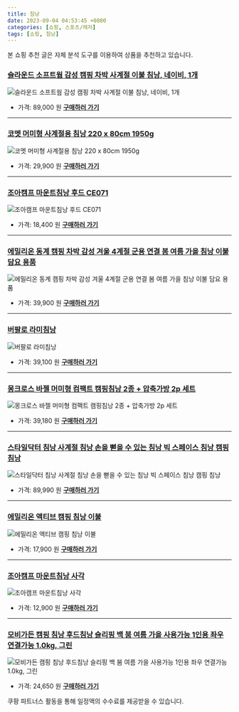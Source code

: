 ```yaml
---
title: 침낭
date: 2023-09-04 04:53:45 +0800
categories: [쇼핑, 스포츠/레저]
tags: [쇼핑, 침낭]
---
```

본 쇼핑 추천 글은 자체 분석 도구를 이용하여 상품을 추천하고 있습니다.
### [슬라운드 소프트웜 감성 캠핑 차박 사계절 이불 침낭, 네이비, 1개](https://link.coupang.com/re/AFFSDP?lptag=AF1030537&pageKey=7329505086&itemId=18814564599&vendorItemId=86263393557&traceid=V0-153-0410a26700018bec&clickBeacon=5pfReSIh7cifJXWmB7L2V9rsrSffbNSjRt7X6fwEQDwUzeY5KQQA0jpNNemTKmCoHmyS3th%2FhxUV%2Be0rz7oLoD2nCEDOjfMfu8rlTj86KH4qwhthBJQLtFvFVsH%2FXWPJOQsu2zaopllFxEqOQzI50Goj%2FaiM0RXPH%2FvXp8P773prFHyfRNyTIRsMhv80zCVCqrPcsuzbgmR2pGm2Q3kMUrOWDG2pnVN5wRPXTAu05%2BNmyntOdS04FAVXS9%2FrtT%2BhT3jx90vGLBjW%2BecbVUvUN%2Fl0L%2FflTPyODvTcdV5prYmAw%2FvZhad1Gr19NCCaXotT3pLHUXyE77GT5IwYU5TgTdH4FFoNYBcp%2BpNKlg6KMknWzw2lEJboyU7vjHxbgL%2BJy0UNebwkt3CihlLcUnRFCrS1L522%2BRkLnMlWBiZYacznHBf9PrVrDQQw%2BL7vNOPiIbfQdMlwJ5ujDoAYK6oAL342aVhPdNsO87Vn9iNfZL8MBfBjOAu0VPMDHlRNq7do6Xh0ugU%2BpHP8KVoImKy9mPzMzi0x7FhvagkTt5ULFpM5nt8TtYvCukVEWcDL5kDrwcvq0I0wae%2BFiqBUbbkAjTFJhwdPzKCTyiz7i8zqSAwN86DYYxy0jzFojwuxCi7ll%2FvphNAqIltTFwCOUjLSu6GBocbkfK%2BgXrbjkEn4c7KJM8pKFr7YEz1GZid3payKPRQvUzwOCcI8I373Abzul8p%2BWGayktQuWLb7%2BMeRzoy7EKrQyg9KVrpuQGn3EJNpLN8F%2FLZSuHiNMODQ6fn4EPlvxMLtBUj7evP2S0OnNQFbazEwXlUWLBEH7UWWqsrhgJnsH22IjX6eLdQMz3x%2BZ30vO07MdP8IWRLQ5L%2Fb7%2Fg%3D&requestid=20230907045345354243896558&token=31850C%7CMIXED)
![슬라운드 소프트웜 감성 캠핑 차박 사계절 이불 침낭, 네이비, 1개](https://ads-partners.coupang.com/image1/rpBb9kjjtMbp17KMrsJ_GV_R7ZvrX1c-pVIty6rpVA-l9ZAxXRIROW8WSz7_wIIwoGmi0SPnQA7Fk8Ok9USkdAo9QgLLZLlKAzRcUP8k5UOHWlBZFrkN_5HNKdIsVFcsHL98Lk1eL85bBC5DZC4wUIxoSLeQqROGpDpqeg8FutV2N7woZsNqZpfPUWDzC5AbLSWFytf1ju91MDIFumLS0ZUJiknuHdsNtv_O0JfrJ8RvUIUuCJBaQ59vup024uw4S__PjnsKj-Eo7oUlpJpD0ypURWFr5zz5kYEl3cUwjrnIYT2qEw==)
- 가격: 89,000 원
[**구매하러 가기**](https://link.coupang.com/re/AFFSDP?lptag=AF1030537&pageKey=7329505086&itemId=18814564599&vendorItemId=86263393557&traceid=V0-153-0410a26700018bec&clickBeacon=5pfReSIh7cifJXWmB7L2V9rsrSffbNSjRt7X6fwEQDwUzeY5KQQA0jpNNemTKmCoHmyS3th%2FhxUV%2Be0rz7oLoD2nCEDOjfMfu8rlTj86KH4qwhthBJQLtFvFVsH%2FXWPJOQsu2zaopllFxEqOQzI50Goj%2FaiM0RXPH%2FvXp8P773prFHyfRNyTIRsMhv80zCVCqrPcsuzbgmR2pGm2Q3kMUrOWDG2pnVN5wRPXTAu05%2BNmyntOdS04FAVXS9%2FrtT%2BhT3jx90vGLBjW%2BecbVUvUN%2Fl0L%2FflTPyODvTcdV5prYmAw%2FvZhad1Gr19NCCaXotT3pLHUXyE77GT5IwYU5TgTdH4FFoNYBcp%2BpNKlg6KMknWzw2lEJboyU7vjHxbgL%2BJy0UNebwkt3CihlLcUnRFCrS1L522%2BRkLnMlWBiZYacznHBf9PrVrDQQw%2BL7vNOPiIbfQdMlwJ5ujDoAYK6oAL342aVhPdNsO87Vn9iNfZL8MBfBjOAu0VPMDHlRNq7do6Xh0ugU%2BpHP8KVoImKy9mPzMzi0x7FhvagkTt5ULFpM5nt8TtYvCukVEWcDL5kDrwcvq0I0wae%2BFiqBUbbkAjTFJhwdPzKCTyiz7i8zqSAwN86DYYxy0jzFojwuxCi7ll%2FvphNAqIltTFwCOUjLSu6GBocbkfK%2BgXrbjkEn4c7KJM8pKFr7YEz1GZid3payKPRQvUzwOCcI8I373Abzul8p%2BWGayktQuWLb7%2BMeRzoy7EKrQyg9KVrpuQGn3EJNpLN8F%2FLZSuHiNMODQ6fn4EPlvxMLtBUj7evP2S0OnNQFbazEwXlUWLBEH7UWWqsrhgJnsH22IjX6eLdQMz3x%2BZ30vO07MdP8IWRLQ5L%2Fb7%2Fg%3D&requestid=20230907045345354243896558&token=31850C%7CMIXED)
---
### [코멧 머미형 사계절용 침낭 220 x 80cm 1950g](https://link.coupang.com/re/AFFSDP?lptag=AF1030537&pageKey=207463706&itemId=614147267&vendorItemId=4611531972&traceid=V0-153-9250a6b96022dcf4&requestid=20230907045345354243896558&token=31850C%7CMIXED)
![코멧 머미형 사계절용 침낭 220 x 80cm 1950g](https://ads-partners.coupang.com/image1/56LfLt9oI8X5Y8Qc58IC1ABth4fxTtepysL9QaqbVLbx5S0oMR5SfUR0S7NKHuFvn2c6WrlSCGLF6ONaiwOR7DSovMjLQT8yZIAre8Vo3JhTYAssgYUofFFjK9QSMGqbDkXJ9UU5ypyfjmxijvxMk2EJHl5SUFKi8K-VvFE31bQ20JfIsFxlzkw3Zh9LfF75UHH54U98AxUuyN-uuvMOT1HU-h4IEXrcVtWOWGCAdLvvPw7srFR39ksRwlxvXWWtmcf9QtCEYwSTP58UUQq6)
- 가격: 29,900 원
[**구매하러 가기**](https://link.coupang.com/re/AFFSDP?lptag=AF1030537&pageKey=207463706&itemId=614147267&vendorItemId=4611531972&traceid=V0-153-9250a6b96022dcf4&requestid=20230907045345354243896558&token=31850C%7CMIXED)
---
### [조아캠프 마운트침낭 후드 CE071](https://link.coupang.com/re/AFFSDP?lptag=AF1030537&pageKey=161772702&itemId=464649606&vendorItemId=4381244933&traceid=V0-153-56cfde459acdbf6d&requestid=20230907045345354243896558&token=31850C%7CMIXED)
![조아캠프 마운트침낭 후드 CE071](https://ads-partners.coupang.com/image1/K3XGlH60oi6Jxv72Kx6KaWDkZjS9NVds80X95tUPoTzzMdFni56eO79polQJ1mvxY8u2fHERORVPd1YXtolozo_oeGESKokoKjNAnh1JFcrmnPgDY2RcyEEl4zv0XqolzgZGk3vtt8NMjrvPy8HpApBm9atsTt_sJYnHKgeLf1x0g2a3qMziJBuKBeDTEkOwsxMj_dCmJp_kgrEHahJRIqKNNzucC4wyNCyymf463zycxL8qotjjvcua6FDSmeeba-3NUk8n1raz5S8yz1igM6Q=)
- 가격: 18,400 원
[**구매하러 가기**](https://link.coupang.com/re/AFFSDP?lptag=AF1030537&pageKey=161772702&itemId=464649606&vendorItemId=4381244933&traceid=V0-153-56cfde459acdbf6d&requestid=20230907045345354243896558&token=31850C%7CMIXED)
---
### [에밀리온 동계 캠핑 차박 감성 겨울 4계절 군용 연결 봄 여름 가을 침낭 이불 담요 용품](https://link.coupang.com/re/AFFSDP?lptag=AF1030537&pageKey=5033010097&itemId=11216064159&vendorItemId=74053886671&traceid=V0-153-92933c4892d2f611&clickBeacon=5pfReSIh7cifJXWmB7L2V9rsrSffbNSjRt7X6fwEQDwUzeY5KQQA0jpNNemTKmCoHmyS3th%2FhxUV%2Be0rz7oLoDW%2BTGvLbPHTbztxcKE5HuQqwhthBJQLtFvFVsH%2FXWPJ2zONd6HhEL1KQdBxUE0HosXHXGAT%2BJqkwKZSAmsPqE9rFHyfRNyTIRsMhv80zCVCqrPcsuzbgmR2pGm2Q3kMUrOWDG2pnVN5wRPXTAu05%2BNmyntOdS04FAVXS9%2FrtT%2BhZ%2B9MlQvb6M%2BRtg7q77HTnhIzistzq%2Ficty%2FApC0ma5wxhMommUdLijpM5IpjQ22VOm4kIVM7CYQGCnn4CDeKElgX%2FLH%2BnyM60K69MIGVrQFjvbMJIIfWwCm3BMy6CLwby0UNebwkt3CihlLcUnRFCrS1L522%2BRkLnMlWBiZYacxu3W76ZrkpN%2BccRQgOGXfx4Cq9zG0irjmOOuNl0ya3oXkiYNoG3TzQin1qJNSHr1%2Ft7eZZwAKVKz5jHTIV4HF9sPUjy63CuseTj6EqmASKH7BcnojvaVREhk1752UmDAKoitnRJooMrPKnmLWLr4KlpSk6kfa%2B2wf98aTd%2BppWQfX2w6SGsq8rHQn8eE3x2JXrnvcwsM%2FlOV3Z6oGLi8jIpY6NR3l2Hz0sqqNkJhix94XQH%2BsaWf1ZDfwossapmCGAj4wIxiPFVPQ7xB7EIwT%2BAnighyM8l%2FYf1jJYf5DrPydQcz0EHnurQfykCsVSPV%2BT4hE9dOhhk7mvLdnPucPuXTMd11zb0k6a5PSrwrxR4WJqk4QxA3L%2BZE%2BZ4z4uoNQNUyQ8ytjoDb49ZDh2MmKH7pBu9gErBXqe42qjtFbDnMladxPSpWJ00B7gX3nIvc4%3D&requestid=20230907045345354243896558&token=31850C%7CMIXED)
![에밀리온 동계 캠핑 차박 감성 겨울 4계절 군용 연결 봄 여름 가을 침낭 이불 담요 용품](https://ads-partners.coupang.com/image1/hvirENkHWncQw2UShmjLM0lxMFG6e8jgo649I-hRNvMVb9yKtLfiBdWF4AW6h-ILacZeMbJjNArZsjOHnEJLiLIEgvbK9v8krgDzXUh4LJstZTdHZBu4SK7_vxMmsCwWEJZLAxQL38e-iK1Ivra_ncrZ4toGAbESw-SiaJXK-Me7b1XmqfAsYKFhUim_Q6ljZPzol1xMvdRKDAljVOnVAl95T60JEDhgD35gcDTHolWUcEAcy0c7aIYjc_G2cEFIynG_WUVxsif5TFFOBANUgzpCxvKQ7UgryYxjyvXNrqaPk8Ek)
- 가격: 39,900 원
[**구매하러 가기**](https://link.coupang.com/re/AFFSDP?lptag=AF1030537&pageKey=5033010097&itemId=11216064159&vendorItemId=74053886671&traceid=V0-153-92933c4892d2f611&clickBeacon=5pfReSIh7cifJXWmB7L2V9rsrSffbNSjRt7X6fwEQDwUzeY5KQQA0jpNNemTKmCoHmyS3th%2FhxUV%2Be0rz7oLoDW%2BTGvLbPHTbztxcKE5HuQqwhthBJQLtFvFVsH%2FXWPJ2zONd6HhEL1KQdBxUE0HosXHXGAT%2BJqkwKZSAmsPqE9rFHyfRNyTIRsMhv80zCVCqrPcsuzbgmR2pGm2Q3kMUrOWDG2pnVN5wRPXTAu05%2BNmyntOdS04FAVXS9%2FrtT%2BhZ%2B9MlQvb6M%2BRtg7q77HTnhIzistzq%2Ficty%2FApC0ma5wxhMommUdLijpM5IpjQ22VOm4kIVM7CYQGCnn4CDeKElgX%2FLH%2BnyM60K69MIGVrQFjvbMJIIfWwCm3BMy6CLwby0UNebwkt3CihlLcUnRFCrS1L522%2BRkLnMlWBiZYacxu3W76ZrkpN%2BccRQgOGXfx4Cq9zG0irjmOOuNl0ya3oXkiYNoG3TzQin1qJNSHr1%2Ft7eZZwAKVKz5jHTIV4HF9sPUjy63CuseTj6EqmASKH7BcnojvaVREhk1752UmDAKoitnRJooMrPKnmLWLr4KlpSk6kfa%2B2wf98aTd%2BppWQfX2w6SGsq8rHQn8eE3x2JXrnvcwsM%2FlOV3Z6oGLi8jIpY6NR3l2Hz0sqqNkJhix94XQH%2BsaWf1ZDfwossapmCGAj4wIxiPFVPQ7xB7EIwT%2BAnighyM8l%2FYf1jJYf5DrPydQcz0EHnurQfykCsVSPV%2BT4hE9dOhhk7mvLdnPucPuXTMd11zb0k6a5PSrwrxR4WJqk4QxA3L%2BZE%2BZ4z4uoNQNUyQ8ytjoDb49ZDh2MmKH7pBu9gErBXqe42qjtFbDnMladxPSpWJ00B7gX3nIvc4%3D&requestid=20230907045345354243896558&token=31850C%7CMIXED)
---
### [버팔로 라미침낭](https://link.coupang.com/re/AFFSDP?lptag=AF1030537&pageKey=6550908767&itemId=14623628863&vendorItemId=81865262009&traceid=V0-153-dbc9dcdc6e537ecb&requestid=20230907045345354243896558&token=31850C%7CMIXED)
![버팔로 라미침낭](https://ads-partners.coupang.com/image1/tQtOfsM6IIKIWdCStbDTvbIcdRm3nXoCr_PTUuUwVdNeNoLJjjEKKuTwyjZ8swjKoJqONJ7P6Ey1axi2SsXy-sXcB-iueJe0QQ41FhButmD7StgflW25F_4DRKJ31WSs787sZ0dzxpT1WTeCdF-EKvEq7Qie16hmED96DX3zUdn4AG9uU_jYug6siX07F3O3kh4IWpHuWV_FtgTSm3Hs1cQWw8dsoZWUCXlehQSydMsvtGvgOUxE2k0KFP6keyOsiKitOxl9rnQ9HfR3_MdYAkA=)
- 가격: 39,100 원
[**구매하러 가기**](https://link.coupang.com/re/AFFSDP?lptag=AF1030537&pageKey=6550908767&itemId=14623628863&vendorItemId=81865262009&traceid=V0-153-dbc9dcdc6e537ecb&requestid=20230907045345354243896558&token=31850C%7CMIXED)
---
### [몽크로스 바젤 머미형 컴팩트 캠핑침낭 2종 + 압축가방 2p 세트](https://link.coupang.com/re/AFFSDP?lptag=AF1030537&pageKey=6075283775&itemId=11235076073&vendorItemId=78512371263&traceid=V0-153-d7e80ad0fa299aa0&requestid=20230907045345354243896558&token=31850C%7CMIXED)
![몽크로스 바젤 머미형 컴팩트 캠핑침낭 2종 + 압축가방 2p 세트](https://ads-partners.coupang.com/image1/L9kgMYRiolJIYDUjL_e46YgIB8d7AjQhHIy7_3E-kjiBfjKb1tVnxGlnaLg9v9lVaUgLhapR1lpXj6rldjEHNXyhVTP1Q3I5peORqO7AtVdNkSrwj0JIYD9xNvlFHpxB8h8nJ_oVB3kT4KMS7o8fN5DQ77mQqeosHukjm0jPHOOWPfWblACptI0cJlBX0D2OEw-V2BXXqTcIy3Ns-GFHzIx0cxbkBtTsXHXA32OJpBijLin0NkrG_A7vcUJ2fa2pF74i5C95Iqhw)
- 가격: 39,180 원
[**구매하러 가기**](https://link.coupang.com/re/AFFSDP?lptag=AF1030537&pageKey=6075283775&itemId=11235076073&vendorItemId=78512371263&traceid=V0-153-d7e80ad0fa299aa0&requestid=20230907045345354243896558&token=31850C%7CMIXED)
---
### [스타일닥터 침낭 사계절 침낭 손을 뻗을 수 있는 침낭 빅 스페이스 침낭 캠핑 침낭](https://link.coupang.com/re/AFFSDP?lptag=AF1030537&pageKey=7099432597&itemId=17717104956&vendorItemId=86253944679&traceid=V0-153-fc6140d1bf98ed86&requestid=20230907045345354243896558&token=31850C%7CMIXED)
![스타일닥터 침낭 사계절 침낭 손을 뻗을 수 있는 침낭 빅 스페이스 침낭 캠핑 침낭](https://ads-partners.coupang.com/image1/ly9vag_sFikl-jlKl40m2wmp01dJJmlpMPXnZCfsnH9gRIXHJEUGO1sKqsTtdTu3OPMVjpyX-HfHZRVLW4FqnbI-mQwrgs-UuvCotF8CP7CYzPk5vixrvSRfMZVj1jmxW85mvrPC1_fFJ0M-CVHhLzS1x_3Ja8QZilXBXI1pc2Aw-w-23KCyikO_CJKP5SpV8Pd82Qkax9W4UmuyCnHULRN0L4yrnfvTdGkbtsrpOxSVpek38hckYWy09i2hWl9pP9uBwm29HbPWX2DjdHWGrqHRZ9O8hZzAh_z0ouAi8UHE)
- 가격: 89,990 원
[**구매하러 가기**](https://link.coupang.com/re/AFFSDP?lptag=AF1030537&pageKey=7099432597&itemId=17717104956&vendorItemId=86253944679&traceid=V0-153-fc6140d1bf98ed86&requestid=20230907045345354243896558&token=31850C%7CMIXED)
---
### [에밀리온 액티브 캠핑 침낭 이불](https://link.coupang.com/re/AFFSDP?lptag=AF1030537&pageKey=5684397551&itemId=9395900924&vendorItemId=76680919942&traceid=V0-153-0579324f218bacbe&clickBeacon=5pfReSIh7cifJXWmB7L2V9rsrSffbNSjRt7X6fwEQDwUzeY5KQQA0jpNNemTKmCoHmyS3th%2FhxUV%2Be0rz7oLoDCn90d%2BmM3YWsbXjBGzrEAqwhthBJQLtFvFVsH%2FXWPJ48DWxsIyubQ%2FqNuQMD%2BuHTONNRbCjSLHzKBhdfVzj0drFHyfRNyTIRsMhv80zCVCqrPcsuzbgmR2pGm2Q3kMUrOWDG2pnVN5wRPXTAu05%2BNmyntOdS04FAVXS9%2FrtT%2BhT3%2FvPmWeRZfzMKkhUzlF%2BtX4MFOQQRs245dcyiHJuA4zURHw8yZPF8y%2FdnL5cdulFClcsDHtaaYDgcDyKRp8qdvAHpttjRvzTm3Td6oZuIjDUZg3wTmoQ9wZG5XdWwmn01IvgddeaipKgOrdkBUn2HH4Td4i90%2Fvzdgm6k7vdpFa%2Bpt0SviM5BrWZyDjsbSUgjp5952BPp3BfohxMRDUTr%2FU7YLzwD1zvMpidrMnZtVbWOtQRVpCTVgY9FSMNC2VPpxp54CsbMwmhDHOifFIaQtxD18DyIOuV%2FWydEezvOXBeEAltxuaMBfi1x6ntomu8h5jZl4gZVgpQxj%2Bh0KIk%2BZ44pjNMaEuNoyKtpYe%2BBSW6cEByPni9OFYDeM%2F61tOETS529F0SSWMyxg6qFqBBg38OA9e98a33V8eij%2BIuEtbf60hoHJzriJqn8BfTmGBkMYNyuHbaEWYzh0ugm6DkiK1kqyA%2BSa5dCU%2BwcfSs6UnNNRdS%2Ba7X%2B7pFOKZ9VTqXCtcMb%2BDQ4Ar%2FJ%2B%2FW2Tf8Juw5oNDbki%2FdR%2BlsLBmf6cgVJLElzXzDXfV3TLaiwiIAlY9aGIbb2S71pREdIX1bhDlMuM9BqSeCeDhE5%2FINiw%3D&requestid=20230907045345354243896558&token=31850C%7CMIXED)
![에밀리온 액티브 캠핑 침낭 이불](https://ads-partners.coupang.com/image1/TMJfWIv6WmIgdEd7TGg7f6I7b_hhlsMBaXpFzJZxj5t2zQvR-jIsuD6mBM56bgWLnKwCA3vQx1QRQU8in9CdMrSu3lN2Diewfc4j-J_O2cxhMCcnpkSmFdgZoptEFL50cihsQcYEr5F2eR9u9CFXIVCXyR7JjmD77sjHlpZbKkPLomf6eP_TFaXD4i8MLFL42r2BgizULQrroxiIkiyPMrh88zM5PgznHgroFhircqpqbW-Be5JsM4oXsihcHoHGi41p7_-m281oqj5qAAWBz-cJbJjwgM0kd32xbwgcKGd9L4hcggs=)
- 가격: 17,900 원
[**구매하러 가기**](https://link.coupang.com/re/AFFSDP?lptag=AF1030537&pageKey=5684397551&itemId=9395900924&vendorItemId=76680919942&traceid=V0-153-0579324f218bacbe&clickBeacon=5pfReSIh7cifJXWmB7L2V9rsrSffbNSjRt7X6fwEQDwUzeY5KQQA0jpNNemTKmCoHmyS3th%2FhxUV%2Be0rz7oLoDCn90d%2BmM3YWsbXjBGzrEAqwhthBJQLtFvFVsH%2FXWPJ48DWxsIyubQ%2FqNuQMD%2BuHTONNRbCjSLHzKBhdfVzj0drFHyfRNyTIRsMhv80zCVCqrPcsuzbgmR2pGm2Q3kMUrOWDG2pnVN5wRPXTAu05%2BNmyntOdS04FAVXS9%2FrtT%2BhT3%2FvPmWeRZfzMKkhUzlF%2BtX4MFOQQRs245dcyiHJuA4zURHw8yZPF8y%2FdnL5cdulFClcsDHtaaYDgcDyKRp8qdvAHpttjRvzTm3Td6oZuIjDUZg3wTmoQ9wZG5XdWwmn01IvgddeaipKgOrdkBUn2HH4Td4i90%2Fvzdgm6k7vdpFa%2Bpt0SviM5BrWZyDjsbSUgjp5952BPp3BfohxMRDUTr%2FU7YLzwD1zvMpidrMnZtVbWOtQRVpCTVgY9FSMNC2VPpxp54CsbMwmhDHOifFIaQtxD18DyIOuV%2FWydEezvOXBeEAltxuaMBfi1x6ntomu8h5jZl4gZVgpQxj%2Bh0KIk%2BZ44pjNMaEuNoyKtpYe%2BBSW6cEByPni9OFYDeM%2F61tOETS529F0SSWMyxg6qFqBBg38OA9e98a33V8eij%2BIuEtbf60hoHJzriJqn8BfTmGBkMYNyuHbaEWYzh0ugm6DkiK1kqyA%2BSa5dCU%2BwcfSs6UnNNRdS%2Ba7X%2B7pFOKZ9VTqXCtcMb%2BDQ4Ar%2FJ%2B%2FW2Tf8Juw5oNDbki%2FdR%2BlsLBmf6cgVJLElzXzDXfV3TLaiwiIAlY9aGIbb2S71pREdIX1bhDlMuM9BqSeCeDhE5%2FINiw%3D&requestid=20230907045345354243896558&token=31850C%7CMIXED)
---
### [조아캠프 마운트침낭 사각](https://link.coupang.com/re/AFFSDP?lptag=AF1030537&pageKey=108676499&itemId=328956269&vendorItemId=3806765914&traceid=V0-153-85d4d491a1bc3cae&requestid=20230907045345354243896558&token=31850C%7CMIXED)
![조아캠프 마운트침낭 사각](https://ads-partners.coupang.com/image1/HukqkLxDkHDh2YECHt8Zup4fwkUkvt1OuMypaTF7vVufh6bMdI5fkdq8p5vx2D_tezKBoEUj0h7YHj2GxvULs4fhzEihb2U3nCxzBFP0UNhYjss1xUfbljeYApvWlXX022qCO6Z8JlpTJPi8uFz2V7cLQ6-UN7BwDlQsFz17-ylIi7qYYcKIwZ6Jyqi7ngsB8-sTZLMSoDkjQ3sCE8x4gwIH40Jgq8ETPtvxx89pjrObwztlLfopTtcof2r5JOnDHr3co3fG_3pg8zUvGgQ=)
- 가격: 12,900 원
[**구매하러 가기**](https://link.coupang.com/re/AFFSDP?lptag=AF1030537&pageKey=108676499&itemId=328956269&vendorItemId=3806765914&traceid=V0-153-85d4d491a1bc3cae&requestid=20230907045345354243896558&token=31850C%7CMIXED)
---
### [모비가든 캠핑 침낭 후드침낭 슬리핑 백 붐 여름 가을 사용가능 1인용 좌우 연결가능 1.0kg, 그린](https://link.coupang.com/re/AFFSDP?lptag=AF1030537&pageKey=7201056888&itemId=18202537712&vendorItemId=85350950626&traceid=V0-153-5faf5baf25c8b56b&clickBeacon=5pfReSIh7cifJXWmB7L2V9rsrSffbNSjRt7X6fwEQDwUzeY5KQQA0jpNNemTKmCoHmyS3th%2FhxUV%2Be0rz7oLoLg3YTsv14xSi%2BArqxQzG0MqwhthBJQLtFvFVsH%2FXWPJK5KUwM6X%2FgMghOuo%2FHE0MDazNTtlUjdC4%2F7UePdQzkZrFHyfRNyTIRsMhv80zCVCqrPcsuzbgmR2pGm2Q3kMUrOWDG2pnVN5wRPXTAu05%2BNmyntOdS04FAVXS9%2FrtT%2BhGtEsPAdV2ohT4t2%2F%2B7aqG47Zwj7w3MnlQwsCPVqnrHY0MW72jUcpzqZKBv3aG%2BWWImGncrPop9E%2BNaPT0cZ3aPuvTz7gfk4Hgz1l8z75CDO42kRkk6Nw%2FwMKt13nrZQM01IvgddeaipKgOrdkBUn2IdTwIOXyrGsTdJDkdNwy1IjMrzI4y9uRS0RoxyRv810bZaIbC3x3FFCXU%2FTernjwVv%2FYPXoq7BHsMuKnp5AcxClbSdfenkdK5KRz2%2BsW0OrOTSAVIFTOGE%2BDgPn62mksyaKKWfX7idEJspRA%2FibFNuMFEUXVN%2FGamdO43dgBZSL3WbhE19lSlDnYz0clfupxTfzXmZHKJJU7OQ4wJdLJUCr86VlkS5D9x1WZv6QPzm5HbbtZ3u8slhth8t49s3gGUq9dFj%2FJ6ClbMndua95a6rguOuda7kP8L8Wsyd7VywRV5n%2BXdvsUaF3cPAtjelPUogogxRW4H4RZBx4vx%2FqRdnFkypF7XnjqEWtZ%2F6iDJYKuj9gA%2BV9jVQ6CkcQd7QQUS9wZ1epxWJ9fqQF%2FuLVFslgLCU1qIXJF%2FT%2Fyqu%2FOt1i1YcClpHmrbn6Vgghp12wToRENYPtp%2B7Iiquq1ltJSLM%3D&requestid=20230907045345354243896558&token=31850C%7CMIXED)
![모비가든 캠핑 침낭 후드침낭 슬리핑 백 붐 여름 가을 사용가능 1인용 좌우 연결가능 1.0kg, 그린](https://ads-partners.coupang.com/image1/04G-S2x89WKUM7_m0_eE-s3IqzV9XYvZogrEm5alSrOZUas937eaG5ocv5DrLFeCaN2UEhO-j0TSL2vsbejrUFzkSAObLQdecjRYVZcfInlaVKb-XYc7QT0DVaG6mgXhLz0YOe_QcGZvkKoR3KPtQhQOdI0-HDoLrP-DN6e_9QwrKJizghBQI9WNg5RrDjBQ86Dgk34GtRAbEUVRbn9moOwydFn3jv3hz2MRzNTSCuxoPJEGTfZwlmbAZQ4eq0eOItALnUYYXQmetpLPb5M3VpAjmK1aHgQaQq-rc-6-U3gjkuuTdZw=)
- 가격: 24,650 원
[**구매하러 가기**](https://link.coupang.com/re/AFFSDP?lptag=AF1030537&pageKey=7201056888&itemId=18202537712&vendorItemId=85350950626&traceid=V0-153-5faf5baf25c8b56b&clickBeacon=5pfReSIh7cifJXWmB7L2V9rsrSffbNSjRt7X6fwEQDwUzeY5KQQA0jpNNemTKmCoHmyS3th%2FhxUV%2Be0rz7oLoLg3YTsv14xSi%2BArqxQzG0MqwhthBJQLtFvFVsH%2FXWPJK5KUwM6X%2FgMghOuo%2FHE0MDazNTtlUjdC4%2F7UePdQzkZrFHyfRNyTIRsMhv80zCVCqrPcsuzbgmR2pGm2Q3kMUrOWDG2pnVN5wRPXTAu05%2BNmyntOdS04FAVXS9%2FrtT%2BhGtEsPAdV2ohT4t2%2F%2B7aqG47Zwj7w3MnlQwsCPVqnrHY0MW72jUcpzqZKBv3aG%2BWWImGncrPop9E%2BNaPT0cZ3aPuvTz7gfk4Hgz1l8z75CDO42kRkk6Nw%2FwMKt13nrZQM01IvgddeaipKgOrdkBUn2IdTwIOXyrGsTdJDkdNwy1IjMrzI4y9uRS0RoxyRv810bZaIbC3x3FFCXU%2FTernjwVv%2FYPXoq7BHsMuKnp5AcxClbSdfenkdK5KRz2%2BsW0OrOTSAVIFTOGE%2BDgPn62mksyaKKWfX7idEJspRA%2FibFNuMFEUXVN%2FGamdO43dgBZSL3WbhE19lSlDnYz0clfupxTfzXmZHKJJU7OQ4wJdLJUCr86VlkS5D9x1WZv6QPzm5HbbtZ3u8slhth8t49s3gGUq9dFj%2FJ6ClbMndua95a6rguOuda7kP8L8Wsyd7VywRV5n%2BXdvsUaF3cPAtjelPUogogxRW4H4RZBx4vx%2FqRdnFkypF7XnjqEWtZ%2F6iDJYKuj9gA%2BV9jVQ6CkcQd7QQUS9wZ1epxWJ9fqQF%2FuLVFslgLCU1qIXJF%2FT%2Fyqu%2FOt1i1YcClpHmrbn6Vgghp12wToRENYPtp%2B7Iiquq1ltJSLM%3D&requestid=20230907045345354243896558&token=31850C%7CMIXED)


쿠팡 파트너스 활동을 통해 일정액의 수수료를 제공받을 수 있습니다.
